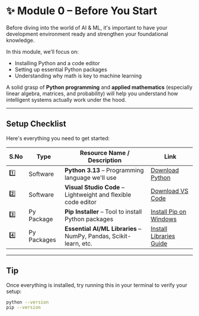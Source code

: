 # ✨ Module 0 – Before You Start

Before diving into the world of AI & ML, it's important to have your development environment ready and strengthen your foundational knowledge.

In this module, we’ll focus on:
- Installing Python and a code editor
- Setting up essential Python packages
- Understanding why math is key to machine learning

A solid grasp of **Python programming** and **applied mathematics** (especially linear algebra, matrices, and probability) will help you understand how intelligent systems actually work under the hood.

---

##  Setup Checklist

Here's everything you need to get started:

| S.No | Type        | Resource Name / Description                                      | Link |
|------|-------------|------------------------------------------------------------------|------|
| 1️⃣   | Software    | **Python 3.13** – Programming language we'll use                | [Download Python](https://www.python.org/downloads/) |
| 2️⃣   | Software    | **Visual Studio Code** – Lightweight and flexible code editor   | [Download VS Code](https://code.visualstudio.com/download) |
| 3️⃣   | Py Package  | **Pip Installer** – Tool to install Python packages             | [Install Pip on Windows](https://www.geeksforgeeks.org/how-to-install-pip-on-windows/) |
| 4️⃣   | Py Packages | **Essential AI/ML Libraries** – NumPy, Pandas, Scikit-learn, etc. | [Install Libraries Guide](https://github.com/aadi1011/AI-ML-Roadmap-from-scratch/blob/main/Packages.md) |


---

##  Tip

Once everything is installed, try running this in your terminal to verify your setup:

```bash
python --version
pip --version
